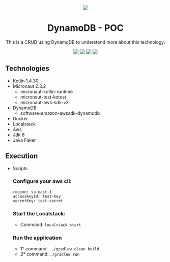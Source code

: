 <div align="center">

![](https://img.shields.io/badge/Status-Done-brightgreen)
</div>

<div align="center">

# DynamoDB - POC
This is a CRUD using DynamoDB to understand more about this technology.

![](https://img.shields.io/badge/Autor-Welington%20Larsen-brightgreen)
![](https://img.shields.io/badge/Language-Kotlin-brightgreen)
![](https://img.shields.io/badge/Framework-Micronaut-brightgreen)
![](https://img.shields.io/badge/Database-DynamoDB-brightgreen)

</div> 

## Technologies
- Kotlin 1.4.30
- Micronaut 2.3.2
    - micronaut-kotlin-runtime
    - micronaut-test-kotest
    - micronaut-aws-sdk-v2
- DynamoDB
    - software-amazon-awssdk-dynamodb
- Docker
- Localstack
- Aws
- Jdk 8
- Java Faker

## Execution
- Scripts
  ### Configure your aws cli:
      region: sa-east-1
      accessKeyId: test-key
      secretKey: test-secret
  ### Start the Localstack:
    - Command: ```localstack start```
  ### Run the application
    - 1° command: ``` ./gradlew clean build```
    - 2° command: ```./gradlew run```
    